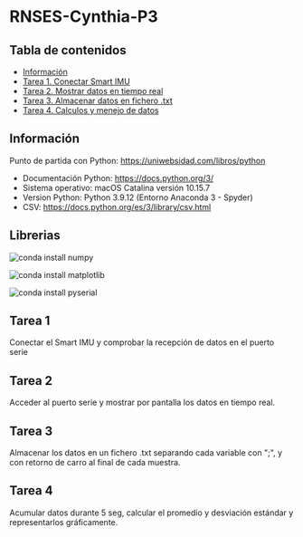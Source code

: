 # RNSES-Cynthia-P3

## Tabla de contenidos 
* [Información](#info)
* [Tarea 1. Conectar Smart IMU](#tarea1)
* [Tarea 2. Mostrar datos en tiempo real ](#tarea2)
* [Tarea 3. Almacenar datos en fichero .txt](#tarea3)
* [Tarea 4. Calculos y menejo de datos](#tarea4)

## Información
Punto de partida con Python: https://uniwebsidad.com/libros/python

* Documentación Python: https://docs.python.org/3/
* Sistema operativo: macOS Catalina versión 10.15.7
* Version Python: Python 3.9.12 (Entorno Anaconda 3 - Spyder)
* CSV: https://docs.python.org/es/3/library/csv.html

## Librerias
![conda install numpy](https://github.com/Cynthia-696529/Imagenes/blob/main/Captura%20de%20pantalla%202022-08-19%20a%20las%2019.18.01.png)

![conda install matplotlib](https://github.com/Cynthia-696529/Imagenes/blob/main/Captura%20de%20pantalla%202022-08-19%20a%20las%2019.19.15.png)

![conda install pyserial](https://github.com/Cynthia-696529/Imagenes/blob/main/Captura%20de%20pantalla%202022-08-19%20a%20las%2019.23.21.png)

## Tarea 1
Conectar el Smart IMU y comprobar la recepción de datos en el puerto serie
## Tarea 2 
Acceder al puerto serie y mostrar por pantalla los datos en tiempo real.
## Tarea 3
Almacenar los datos en un fichero .txt separando cada variable con ";", y con retorno de carro al final de cada muestra.
## Tarea 4
Acumular datos durante 5 seg, calcular el promedio y desviación estándar y representarlos gráficamente.
